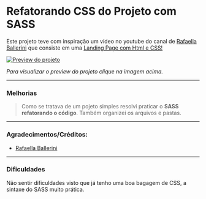 # Refatorando CSS do Projeto com SASS

Este projeto teve com inspiração um vídeo no youtube do canal de [Rafaella Ballerini](https://www.youtube.com/c/rafaellaballerini) que consiste em uma [Landing Page com Html e CSS!](https://www.youtube.com/watch?v=llF6vD-RljE)

[![Preview do projeto](./img/screenshot.avif "Clique para acesasr o preview do Projeto")](https://gleristoncastro.com.br/portfolio/github/preview/SASS/projeto2/)

_Para visualizar o preview do projeto clique na imagem acima._
______________________

### Melhorias

> Como se tratava de um pojeto simples resolvi praticar o **SASS refatorando o código**. Também organizei os arquivos e pastas.

______________________

### Agradecimentos/Créditos:
- [Rafaella Ballerini](https://www.youtube.com/c/rafaellaballerini)

______________________

### Dificuldades

Não sentir dificuldades visto que já tenho uma boa bagagem de CSS, a sintaxe do SASS muito prática.